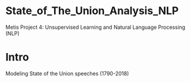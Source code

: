 # State_of_The_Union_Analysis_NLP
Metis Project 4: Unsupervised Learning and Natural Language Processing (NLP)

# Intro
Modeling State of the Union speeches (1790-2018) 

